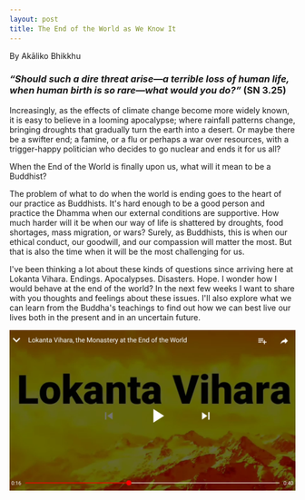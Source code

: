 ```yaml
---
layout: post
title: The End of the World as We Know It
---
```

By Akāliko Bhikkhu

### ***“Should such a dire threat arise—a terrible loss of human life, when human birth is so rare—what would you do?”*** (SN 3.25)

Increasingly, as the effects of climate change become more widely known, it is easy to believe in a looming apocalypse; where rainfall patterns change, bringing droughts that gradually turn the earth into a desert. Or maybe there be a swifter end; a famine, or a flu or perhaps a war over resources, with a trigger-happy politician who decides to go nuclear and ends it for us all?

When the End of the World is finally upon us, what will it mean to be a Buddhist?

The problem of what to do when the world is ending goes to the heart of our practice as Buddhists. It's hard enough to be a good person and practice the Dhamma when our external conditions are supportive. How much harder will it be when our way of life is shattered by droughts, food shortages, mass migration, or wars? Surely, as Buddhists, this is when our ethical conduct, our goodwill, and our compassion will matter the most. But that is also the time when it will be the most challenging for us. 

I've been thinking a lot about these kinds of questions since arriving here at Lokanta Vihara. Endings. Apocalypses. Disasters. Hope. I wonder how I would behave at the end of the world? In the next few weeks I want to share with you thoughts and feelings about these issues. I'll also explore what we can learn from the Buddha's teachings to find out how we can best live our lives both in the present and in an uncertain future. 





[![video](https://raw.githubusercontent.com/lokanta/lokanta.github.io/master/video%20screenshot.jpg)](http://www.youtube.com/watch?v=pOwy5vsVYEA)








